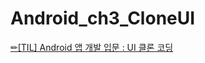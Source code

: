 # Android_ch3_CloneUI
[✏[TIL] Android 앱 개발 입문 : UI 클론 코딩](https://velog.io/@wiz_hey/TIL-Android-%EC%95%B1-%EA%B0%9C%EB%B0%9C-%EC%9E%85%EB%AC%B8-UI-%ED%81%B4%EB%A1%A0-%EC%BD%94%EB%94%A9)
